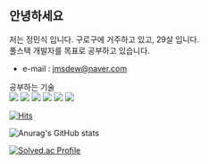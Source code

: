 ## 안녕하세요

저는 정민식 입니다. 구로구에 거주하고 있고, 29살 입니다. <br>
풀스택 개발자를 목표로 공부하고 있습니다.

* e-mail : <jmsdew@naver.com> <br>

공부하는 기술 <br>
<img src="https://img.shields.io/badge/Java-F7DF1E?style=flat&logo=javascript&logoColor=white"/>
<img src="https://img.shields.io/badge/mysql-4479A1?style=flat&logo=mysql&logoColor=white"/>
<img src="https://img.shields.io/badge/Javascript-F7DF1E?style=flat&logo=javascript&logoColor=white"/>
<img src="https://img.shields.io/badge/html5-E34F26?style=flat&logo=html5&logoColor=white"/>
<img src="https://img.shields.io/badge/css3-1572B6?style=flat&logo=css3&logoColor=white"/>
<img src="https://img.shields.io/badge/nodejs-339933?style=flat&logo=nodedotjs&logoColor=white"/>




[![Hits](https://hits.seeyoufarm.com/api/count/incr/badge.svg?url=https%3A%2F%2Fgithub.com%2Fjmsedew&count_bg=%2337268D&title_bg=%23555555&icon=&icon_color=%23E7E7E7&title=hits&edge_flat=false)](https://hits.seeyoufarm.com)

![Anurag's GitHub stats](https://github-readme-stats.vercel.app/api?username=jmsdew&theme=default_icons=true)

[![Solved.ac Profile](http://mazassumnida.wtf/api/v2/generate_badge?boj=jmsdew)](https://solved.ac/jmsdew/)
